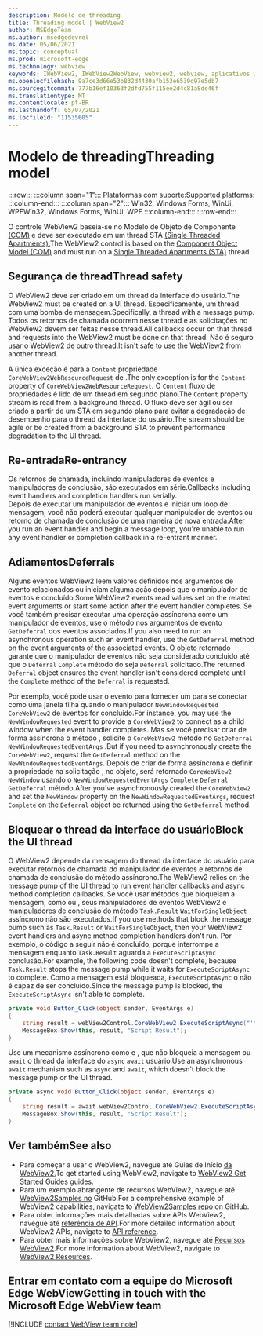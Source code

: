 ```yaml
---
description: Modelo de threading
title: Threading model | WebView2
author: MSEdgeTeam
ms.author: msedgedevrel
ms.date: 05/06/2021
ms.topic: conceptual
ms.prod: microsoft-edge
ms.technology: webview
keywords: IWebView2, IWebView2WebView, webview2, webview, aplicativos wpf, wpf, edge, ICoreWebView2, ICoreWebView2Host, controle de navegador, html de borda
ms.openlocfilehash: 9a7ce3d66e53b832d4430afb153e6539d97e5db7
ms.sourcegitcommit: 777b16ef10363f2dfd755f115ee2d4c81a8de46f
ms.translationtype: MT
ms.contentlocale: pt-BR
ms.lasthandoff: 05/07/2021
ms.locfileid: "11535605"
---
```

# <a name="threading-model"></a><span data-ttu-id="746f2-104">Modelo de threading</span><span class="sxs-lookup"><span data-stu-id="746f2-104">Threading model</span></span> 

:::row:::
   :::column span="1":::
      <span data-ttu-id="746f2-105">Plataformas com suporte:</span><span class="sxs-lookup"><span data-stu-id="746f2-105">Supported platforms:</span></span>
   :::column-end:::
   :::column span="2":::
      <span data-ttu-id="746f2-106">Win32, Windows Forms, WinUi, WPF</span><span class="sxs-lookup"><span data-stu-id="746f2-106">Win32, Windows Forms, WinUi, WPF</span></span>
   :::column-end:::
:::row-end:::  

<span data-ttu-id="746f2-107">O controle WebView2 baseia-se no Modelo de Objeto de Componente [(COM)][WindowsWin32ComTheComponentObjectModel] e deve ser executado em um thread STA [(Single Threaded Apartments).][WindowsWin32ComSingleThreadedApartments]</span><span class="sxs-lookup"><span data-stu-id="746f2-107">The WebView2 control is based on the [Component Object Model (COM)][WindowsWin32ComTheComponentObjectModel] and must run on a [Single Threaded Apartments (STA)][WindowsWin32ComSingleThreadedApartments] thread.</span></span>  

## <a name="thread-safety"></a><span data-ttu-id="746f2-108">Segurança de thread</span><span class="sxs-lookup"><span data-stu-id="746f2-108">Thread safety</span></span>  

<span data-ttu-id="746f2-109">O WebView2 deve ser criado em um thread da interface do usuário.</span><span class="sxs-lookup"><span data-stu-id="746f2-109">The WebView2 must be created on a UI thread.</span></span>  <span data-ttu-id="746f2-110">Especificamente, um thread com uma bomba de mensagem.</span><span class="sxs-lookup"><span data-stu-id="746f2-110">Specifically, a thread with a message pump.</span></span>  <span data-ttu-id="746f2-111">Todos os retornos de chamada ocorrem nesse thread e as solicitações no WebView2 devem ser feitas nesse thread.</span><span class="sxs-lookup"><span data-stu-id="746f2-111">All callbacks occur on that thread and requests into the WebView2 must be done on that thread.</span></span>  <span data-ttu-id="746f2-112">Não é seguro usar o WebView2 de outro thread.</span><span class="sxs-lookup"><span data-stu-id="746f2-112">It isn't safe to use the WebView2 from another thread.</span></span>  

<span data-ttu-id="746f2-113">A única exceção é para a `Content` propriedade `CoreWebView2WebResourceRequest` de .</span><span class="sxs-lookup"><span data-stu-id="746f2-113">The only exception is for the `Content` property of `CoreWebView2WebResourceRequest`.</span></span>  <span data-ttu-id="746f2-114">O `Content` fluxo de propriedades é lido de um thread em segundo plano.</span><span class="sxs-lookup"><span data-stu-id="746f2-114">The `Content` property stream is read from a background thread.</span></span>  <span data-ttu-id="746f2-115">O fluxo deve ser ágil ou ser criado a partir de um STA em segundo plano para evitar a degradação de desempenho para o thread da interface do usuário.</span><span class="sxs-lookup"><span data-stu-id="746f2-115">The stream should be agile or be created from a background STA to prevent performance degradation to the UI thread.</span></span>  

## <a name="re-entrancy"></a><span data-ttu-id="746f2-116">Re-entrada</span><span class="sxs-lookup"><span data-stu-id="746f2-116">Re-entrancy</span></span>  

<span data-ttu-id="746f2-117">Os retornos de chamada, incluindo manipuladores de eventos e manipuladores de conclusão, são executados em série.</span><span class="sxs-lookup"><span data-stu-id="746f2-117">Callbacks including event handlers and completion handlers run serially.</span></span>  
<span data-ttu-id="746f2-118">Depois de executar um manipulador de eventos e iniciar um loop de mensagem, você não poderá executar qualquer manipulador de eventos ou retorno de chamada de conclusão de uma maneira de nova entrada.</span><span class="sxs-lookup"><span data-stu-id="746f2-118">After you run an event handler and begin a message loop, you're unable to run any event handler or completion callback in a re-entrant manner.</span></span>  

## <a name="deferrals"></a><span data-ttu-id="746f2-119">Adiamentos</span><span class="sxs-lookup"><span data-stu-id="746f2-119">Deferrals</span></span>  

<span data-ttu-id="746f2-120">Alguns eventos WebView2 leem valores definidos nos argumentos de evento relacionados ou iniciam alguma ação depois que o manipulador de eventos é concluído.</span><span class="sxs-lookup"><span data-stu-id="746f2-120">Some WebView2 events read values set on the related event arguments or start some action after the event handler completes.</span></span>  <span data-ttu-id="746f2-121">Se você também precisar executar uma operação assíncrona como um manipulador de eventos, use o método nos argumentos de evento `GetDeferral` dos eventos associados.</span><span class="sxs-lookup"><span data-stu-id="746f2-121">If you also need to run an asynchronous operation such an event handler, use the `GetDeferral` method on the event arguments of the associated events.</span></span>  <span data-ttu-id="746f2-122">O objeto retornado garante que o manipulador de eventos não seja considerado concluído até que o `Deferral` `Complete` método do seja `Deferral` solicitado.</span><span class="sxs-lookup"><span data-stu-id="746f2-122">The returned `Deferral` object ensures the event handler isn't considered complete until the `Complete` method of the `Deferral` is requested.</span></span>  

<span data-ttu-id="746f2-123">Por exemplo, você pode usar o evento para fornecer um para se conectar como uma janela filha quando o manipulador `NewWindowRequested` `CoreWebView2` de eventos for concluído.</span><span class="sxs-lookup"><span data-stu-id="746f2-123">For instance, you may use the `NewWindowRequested` event to provide a `CoreWebView2` to connect as a child window when the event handler completes.</span></span>  <span data-ttu-id="746f2-124">Mas se você precisar criar de forma assíncrona o método , solicite o `CoreWebView2` método no `GetDeferral` `NewWindowRequestedEventArgs` .</span><span class="sxs-lookup"><span data-stu-id="746f2-124">But if you need to asynchronously create the `CoreWebView2`, request the `GetDeferral` method on the `NewWindowRequestedEventArgs`.</span></span>  <span data-ttu-id="746f2-125">Depois de criar de forma assíncrona e definir a propriedade na solicitação , no objeto, será retornado `CoreWebView2` `NewWindow` usando o `NewWindowRequestedEventArgs` `Complete` `Deferral` `GetDeferral` método.</span><span class="sxs-lookup"><span data-stu-id="746f2-125">After you've asynchronously created the `CoreWebView2` and set the `NewWindow` property on the `NewWindowRequestedEventArgs`, request `Complete` on the `Deferral` object be returned using the `GetDeferral` method.</span></span>  

## <a name="block-the-ui-thread"></a><span data-ttu-id="746f2-126">Bloquear o thread da interface do usuário</span><span class="sxs-lookup"><span data-stu-id="746f2-126">Block the UI thread</span></span>  

<span data-ttu-id="746f2-127">O WebView2 depende da mensagem do thread da interface do usuário para executar retornos de chamada do manipulador de eventos e retornos de chamada de conclusão do método assíncrono.</span><span class="sxs-lookup"><span data-stu-id="746f2-127">The WebView2 relies on the message pump of the UI thread to run event handler callbacks and async method completion callbacks.</span></span>  <span data-ttu-id="746f2-128">Se você usar métodos que bloqueiam a mensagem, como ou , seus manipuladores de eventos WebView2 e manipuladores de conclusão do método `Task.Result` `WaitForSingleObject` assíncrono não são executados.</span><span class="sxs-lookup"><span data-stu-id="746f2-128">If you use methods that block the message pump such as `Task.Result` or `WaitForSingleObject`, then your WebView2 event handlers and async method completion handlers don't run.</span></span>  <span data-ttu-id="746f2-129">Por exemplo, o código a seguir não é concluído, porque interrompe a mensagem enquanto `Task.Result` aguarda a `ExecuteScriptAsync` conclusão.</span><span class="sxs-lookup"><span data-stu-id="746f2-129">For example, the following code doesn't complete, because `Task.Result` stops the message pump while it waits for `ExecuteScriptAsync` to complete.</span></span>  <span data-ttu-id="746f2-130">Como a mensagem está bloqueada, `ExecuteScriptAsync` o não é capaz de ser concluído.</span><span class="sxs-lookup"><span data-stu-id="746f2-130">Since the message pump is blocked, the `ExecuteScriptAsync` isn't able to complete.</span></span>   

```csharp
private void Button_Click(object sender, EventArgs e)
{
    string result = webView2Control.CoreWebView2.ExecuteScriptAsync("'test'").Result;
    MessageBox.Show(this, result, "Script Result");
}
```  

<span data-ttu-id="746f2-131">Use um mecanismo assíncrono como e , que não bloqueia a mensagem ou `await` o thread da interface do `async` `await` usuário.</span><span class="sxs-lookup"><span data-stu-id="746f2-131">Use an asynchronous `await` mechanism such as `async` and `await`, which doesn't block the message pump or the UI thread.</span></span>  

```csharp
private async void Button_Click(object sender, EventArgs e)
{
    string result = await webView2Control.CoreWebView2.ExecuteScriptAsync("'test'");
    MessageBox.Show(this, result, "Script Result");
}
```  

## <a name="see-also"></a><span data-ttu-id="746f2-132">Ver também</span><span class="sxs-lookup"><span data-stu-id="746f2-132">See also</span></span>  

*   <span data-ttu-id="746f2-133">Para começar a usar o WebView2, navegue até Guias de Início [da WebView2.][Webview2IndexGetStarted]</span><span class="sxs-lookup"><span data-stu-id="746f2-133">To get started using WebView2, navigate to [WebView2 Get Started Guides][Webview2IndexGetStarted] guides.</span></span>  
*   <span data-ttu-id="746f2-134">Para um exemplo abrangente de recursos WebView2, navegue até [WebView2Samples no][GithubMicrosoftedgeWebview2samples] GitHub.</span><span class="sxs-lookup"><span data-stu-id="746f2-134">For a comprehensive example of WebView2 capabilities, navigate to [WebView2Samples repo][GithubMicrosoftedgeWebview2samples] on GitHub.</span></span>  
*   <span data-ttu-id="746f2-135">Para obter informações mais detalhadas sobre APIs WebView2, navegue até [referência de API][DotnetApiMicrosoftWebWebview2WpfWebview2].</span><span class="sxs-lookup"><span data-stu-id="746f2-135">For more detailed information about WebView2 APIs, navigate to [API reference][DotnetApiMicrosoftWebWebview2WpfWebview2].</span></span>  
*   <span data-ttu-id="746f2-136">Para obter mais informações sobre WebView2, navegue até [Recursos WebView2][Webview2IndexNextSteps].</span><span class="sxs-lookup"><span data-stu-id="746f2-136">For more information about WebView2, navigate to [WebView2 Resources][Webview2IndexNextSteps].</span></span>  

## <a name="getting-in-touch-with-the-microsoft-edge-webview-team"></a><span data-ttu-id="746f2-137">Entrar em contato com a equipe do Microsoft Edge WebView</span><span class="sxs-lookup"><span data-stu-id="746f2-137">Getting in touch with the Microsoft Edge WebView team</span></span>  

[!INCLUDE [contact WebView team note](../includes/contact-webview-team-note.md)]  

<!-- links -->  

[Webview2IndexGetStarted]: ../index.md#get-started "Introdução - Introdução ao Microsoft Edge WebView2 | Microsoft Docs"  
[Webview2IndexNextSteps]: ../index.md#next-steps "Próximas etapas - Introdução ao Microsoft Edge WebView2 | Microsoft Docs"  

[DotnetApiMicrosoftWebWebview2WpfWebview2]: /dotnet/api/microsoft.web.webview2.wpf.webview2 "WebView2 Class | Microsoft Docs"  

[WindowsWin32ComSingleThreadedApartments]: /windows/win32/com/single-threaded-apartments "Apartamentos com thread único | Microsoft Docs"  
[WindowsWin32ComTheComponentObjectModel]: /windows/win32/com/the-component-object-model "O modelo de objeto component | Microsoft Docs"  

[GithubMicrosoftedgeWebview2samples]: https://github.com/MicrosoftEdge/WebView2Samples "Exemplos de WebView2 - MicrosoftEdge/WebView2Samples | GitHub"  
